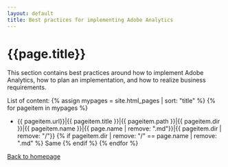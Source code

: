 ```yaml
---
layout: default
title: Best practices for implementing Adobe Analytics
---
```

# {{page.title}}
This section contains best practices around how to implement Adobe Analytics, how to plan an implementation, and how to realize business requirements.

List of content:
  {% assign mypages = site.html_pages | sort: "title" %}
    {% for pageitem in mypages %}
* {{ pageitem.url}}|{{ pageitem.title }}|{{ pageitem.path }}|{{ pageitem.dir }}|{{ pageitem.name }}|{{ page.name | remove: ".md"}}|{{ pageitem.dir | remove: "/"}}
{% if pageitem.dir | remove: "/" == page.name | remove: ".md" %}
  Same
{% endif %}
    {% endfor %}

[Back to homepage](./index.html)
